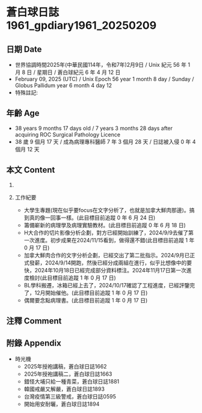 [_metadata_:encoding]: - "utf-8"
[_metadata_:language]: - "zh-Hant-TW"
[_metadata_:fileformat]: - "markdown"
[_metadata_:MIME_type]: - "text/plain"
[_metadata_:markdown_version]: - "commonmark version 0.30"
[_metadata_:markdown_spec]: - "https://spec.commonmark.org/0.30/"

# 蒼白球日誌1961_gpdiary1961_20250209 #

## 日期 Date ##

* 世界協調時間2025年(中華民國114年，令和7年)2月9日 / Unix 紀元 56 年 1 月 8 日 / 星期日 / 蒼白球紀元 6 年 4 月 12 日
* February 09, 2025 (UTC) / Unix Epoch 56 year 1 month 8 day / Sunday / Globus Pallidum year 6 month 4 day 12
* 特殊註記:

## 年齡 Age ##

* 38 years 9 months 17 days old / 7 years 3 months 28 days after acquiring ROC Surgical Pathology Licence
* 38 歲 9 個月 17 天 / 成為病理專科醫師 7 年 3 個月 28 天 / 日誌被入侵 0 年 4 個月 12 天

## 本文 Content ##

1. 

2. 工作紀要

    - 大學生專題(現在似乎要focus在文字分析了，也就是加拿大鮮肉那邊)。搞到真的像一回事一樣。(此目標目前追蹤 0 年 6 月 24 日)
    - 籌備嶄新的病理學及病理實驗教材。(此目標目前追蹤 0 年 6 月 18 日)
    - H大合作的切片影像分析企劃，對方已經開始訓練了，2024/9/9去催了第一次進度。初步成果在2024/11/15看到，做得還不錯(此目標目前追蹤 1 年 0 月 17 日)
    - 加拿大鮮肉合作的文字分析企劃，已經交出了第二批指示。2024/9月已正式發薪，2024/9/14開跑，然後已經分成兩組在進行，似乎比想像中的要快，2024年10月18日已經完成部分資料標注。2024年11月17日第一次進度檢討(此目標目前追蹤 1 年 0 月 17 日)
    - BL學科搬遷，冰箱已經上去了，2024/10/17確認了工程進度，已經評鑒完了，12月開始催他。(此目標目前追蹤 1 年 0 月 17 日)
    - 偶爾要念點病理書。(此目標目前追蹤 1 年 0 月 17 日)

## 注釋 Comment ##


## 附錄 Appendix ##

* 時光機
    - 2025年授袍講稿，蒼白球日誌1662
    - 2025年授袍講稿二，蒼白球日誌1663
    - 錯怪大埔只給一種青菜，蒼白球日誌1881
    - 韓國戒嚴又解嚴，蒼白球日誌1893
    - 台灣疫情第三級警戒，蒼白球日誌0595
    - 開始用安耐曬，蒼白球日誌1894
